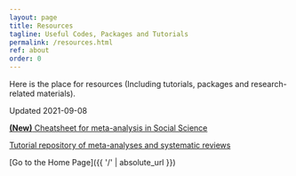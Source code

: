 ```yaml
---
layout: page
title: Resources
tagline: Useful Codes, Packages and Tutorials 
permalink: /resources.html
ref: about
order: 0
---
```

Here is the place for resources (Including tutorials, packages and research-related materials).

Updated 2021-09-08

[**(New)** Cheatsheet for meta-analysis in Social Science](https://github.com/Ziqian-xia/resource/blob/main/cheatsheet_v1.pdf)

[Tutorial repository of meta-analyses and systematic reviews](https://ziqian-xia.github.io/resource/)



[Go to the Home Page]({{ '/' | absolute_url }})
